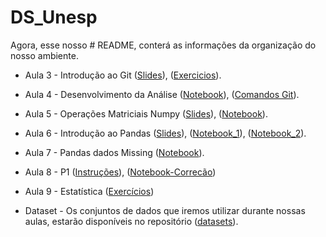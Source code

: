 # DS_Unesp
Agora, esse nosso # README, conterá as informações da organização do nosso ambiente.

* Aula 3 - Introdução ao Git ([Slides](https://github.com/claytontey/DS_Unesp/blob/main/aulas/GitHub_1.pdf)), ([Exercicios](https://github.com/claytontey/DS_Unesp/tree/main/Work_Git)).

* Aula 4 - Desenvolvimento da Análise ([Notebook](https://github.com/claytontey/DS_Unesp/blob/main/src/Ciencia_Dados_Aerea.ipynb)), ([Comandos Git](https://github.com/claytontey/DS_Unesp/blob/main/aulas/Comandos_Git.pdf)).

* Aula 5 - Operações Matriciais Numpy ([Slides](https://github.com/claytontey/DS_Unesp/blob/main/aulas/Numpy.pdf)), ([Notebook](https://github.com/claytontey/DS_Unesp/blob/main/src/aula6-Numpy.ipynb)).

* Aula 6 - Introdução ao Pandas ([Slides](https://github.com/claytontey/DS_Unesp/blob/main/aulas/Pandas1.pdf)), ([Notebook_1](https://github.com/claytontey/DS_Unesp/blob/main/src/Pandas_introducao.ipynb)), ([Notebook_2](https://github.com/claytontey/DS_Unesp/blob/main/src/Pandas_aula2.ipynb)).

* Aula 7 - Pandas dados Missing ([Notebook](https://github.com/claytontey/DS_Unesp/blob/main/src/Missing_Pandas.ipynb)).

* Aula 8 - P1 ([Instruções](https://github.com/claytontey/DS_Unesp/blob/main/P1/README.md)), ([Notebook-Correcão](https://github.com/claytontey/DS_Unesp/blob/main/src/p1_respostas.ipynb))

* Aula 9 - Estatística ([Exercícios](https://github.com/claytontey/DS_Unesp/tree/main/Estatistica))

* Dataset - Os conjuntos de dados que iremos utilizar durante nossas aulas, estarão disponíveis no repositório ([datasets](https://github.com/claytontey/DS_Unesp/tree/main/Datasets)).

